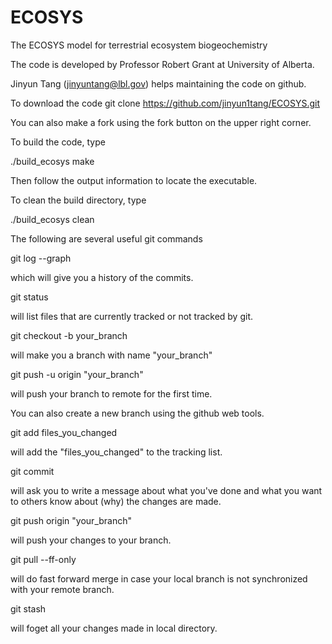 # ECOSYS
The ECOSYS model for terrestrial ecosystem biogeochemistry

The code is developed by Professor Robert Grant at University of Alberta.

Jinyun Tang (jinyuntang@lbl.gov) helps maintaining the code on github.


To download the code
git clone https://github.com/jinyun1tang/ECOSYS.git

You can also make a fork using the fork button on the upper right corner.

To build the code, type

./build_ecosys make

Then follow the output information to locate the executable.

To clean the build directory, type

./build_ecosys clean

The following are several useful git commands

git log --graph

which will give you a history of the commits.

git status

will list files that are currently tracked or not tracked by git.

git checkout -b your_branch

will make you a branch with name "your_branch"

git push -u origin "your_branch"

will push your branch to remote for the first time. 

You can also create a new branch using the github web tools.

git add files_you_changed

will add the "files_you_changed" to the tracking list.

git commit

will ask you to write a message about what you've done and what you want to others know about (why) the changes are made.

git push origin "your_branch"

will push your changes to your branch.

git pull --ff-only

will do fast forward merge in case your local branch is not synchronized with your remote branch. 

git stash

will foget all your changes made in local directory. 



